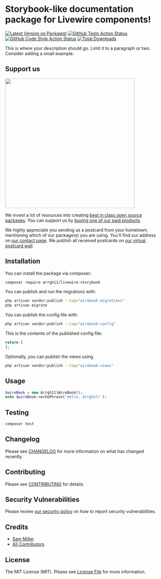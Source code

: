 # Storybook-like documentation package for Livewire components!

[![Latest Version on Packagist](https://img.shields.io/packagist/v/arrgh11/livewire-storybook.svg?style=flat-square)](https://packagist.org/packages/arrgh11/livewire-storybook)
[![GitHub Tests Action Status](https://img.shields.io/github/actions/workflow/status/arrgh11/livewire-storybook/run-tests.yml?branch=main\&label=tests\&style=flat-square)](https://github.com/arrgh11/livewire-storybook/actions?query=workflow%3Arun-tests+branch%3Amain)
[![GitHub Code Style Action Status](https://img.shields.io/github/actions/workflow/status/arrgh11/livewire-storybook/fix-php-code-style-issues.yml?branch=main\&label=code%20style\&style=flat-square)](https://github.com/arrgh11/livewire-storybook/actions?query=workflow%3A"Fix+PHP+code+style+issues"+branch%3Amain)
[![Total Downloads](https://img.shields.io/packagist/dt/arrgh11/livewire-storybook.svg?style=flat-square)](https://packagist.org/packages/arrgh11/livewire-storybook)

This is where your description should go. Limit it to a paragraph or two. Consider adding a small example.

## Support us

[<img src="https://github-ads.s3.eu-central-1.amazonaws.com/livewire-storybook.jpg?t=1" width="419px" />](https://spatie.be/github-ad-click/livewire-storybook)

We invest a lot of resources into creating [best in class open source packages](https://spatie.be/open-source). You can
support us by [buying one of our paid products](https://spatie.be/open-source/support-us).

We highly appreciate you sending us a postcard from your hometown, mentioning which of our package(s) you are using.
You'll find our address on [our contact page](https://spatie.be/about-us). We publish all received postcards
on [our virtual postcard wall](https://spatie.be/open-source/postcards).

## Installation

You can install the package via composer:

```bash
composer require arrgh11/livewire-storybook
```

You can publish and run the migrations with:

```bash
php artisan vendor:publish --tag="wirebook-migrations"
php artisan migrate
```

You can publish the config file with:

```bash
php artisan vendor:publish --tag="wirebook-config"
```

This is the contents of the published config file:

```php
return [
];
```

Optionally, you can publish the views using

```bash
php artisan vendor:publish --tag="wirebook-views"
```

## Usage

```php
$wireBook = new Arrgh11\WireBook();
echo $wireBook->echoPhrase('Hello, Arrgh11!');
```

## Testing

```bash
composer test
```

## Changelog

Please see [CHANGELOG](CHANGELOG.md) for more information on what has changed recently.

## Contributing

Please see [CONTRIBUTING](CONTRIBUTING.md) for details.

## Security Vulnerabilities

Please review [our security policy](../../security/policy) on how to report security vulnerabilities.

## Credits

* [Sam Miller](https://github.com/arrgh11)
* [All Contributors](../../contributors)

## License

The MIT License (MIT). Please see [License File](LICENSE.md) for more information.
